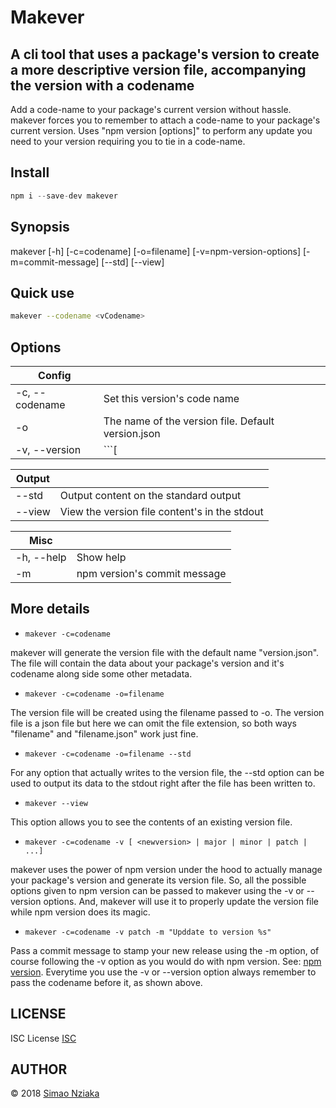 # Makever

## A cli tool that uses a package's version to create a more descriptive version file, accompanying the version with a codename

Add a code-name to your package's current version without hassle.
makever forces you to remember to attach a code-name to your package's current version.
Uses "npm version [options]" to perform any update you need to your version requiring you to tie in a code-name.

## Install

```js
npm i --save-dev makever
```

## Synopsis

makever [-h] [-c=codename] [-o=filename] [-v=npm-version-options] [-m=commit-message] [--std] [--view]

## Quick use

```bash
makever --codename <vCodename>
```

## Options

| Config | |
| -- | -- |
| -c, --codename   | Set this version's code name |
| -o | The name of the version file. Default version.json |
| -v, --version | ```[<newversion> | major | minor | patch | premajor | preminor | prepatch | prerelease [--preid=<prerelease-id>] | from-git]``` |

| Output | |
| -- | -- |
|--std | Output content on the standard output |
| --view | View the version file content's in the stdout |

| Misc | |
| -- | -- |
| -h, --help | Show help |
| -m | npm version's commit message |

## More details

* ```makever -c=codename```

makever will generate the version file with the default name "version.json".
The file will contain the data about your package's version and it's codename along side some other metadata.

* ```makever -c=codename -o=filename```

The version file will be created using the filename passed to -o. The version file is a json file but here we can omit the file extension, so both ways "filename" and "filename.json" work just fine.

* ```makever -c=codename -o=filename --std```

For any option that actually writes to the version file, the --std option can be used to output its data to the stdout
right after the file has been written to.

* ```makever --view```

This option allows you to see the contents of an existing version file.

* ```makever -c=codename -v [ <newversion> | major | minor | patch | ...]```

makever uses the power of npm version under the hood to actually manage your package's version and generate its version file.
So, all the possible options given to npm version can be passed to makever using the \-v or \-\-version options.
And, makever will use it to properly update the version file while npm version does its magic.

* ```makever -c=codename -v patch -m "Upddate to version %s"```

Pass a commit message to stamp your new release using the -m option, of course following the -v option
as you would do with npm version. See: [npm version](https://docs.npmjs.com/cli/version). Everytime you use the -v
or --version option always remember to pass the codename before it, as shown above.

## LICENSE

ISC License [ISC](https://opensource.org/licenses/ISC)

## AUTHOR

&copy; 2018 [Simao Nziaka](https://simaonziaka.com/)
